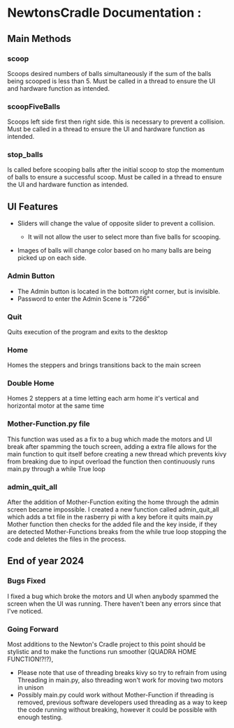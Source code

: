 # NewtonsCradle Documentation :

## Main Methods

### scoop
Scoops desired numbers of balls simultaneously if the sum of the balls being scooped is less than 5.
Must be called in a thread to ensure the UI and hardware function as intended.

### scoopFiveBalls
Scoops left side first then right side. this is necessary to prevent a collision.
Must be called in a thread to ensure the UI and hardware function as intended.

### stop_balls
Is called before scooping balls after the initial scoop to stop the momentum of balls to ensure a successful scoop.
Must be called in a thread to ensure the UI and hardware function as intended.

## UI Features
* Sliders will change the value of opposite slider to prevent a collision. 
  * It will not allow the user to select more than five balls for scooping.

* Images of balls will change color based on ho many balls are being picked up on each side.

### Admin Button
* The Admin button is located in the bottom right corner, but is invisible.
* Password to enter the Admin Scene is "7266"

### Quit
Quits execution of the program and exits to the desktop

### Home
Homes the steppers and brings transitions back to the main screen

### Double Home
Homes 2 steppers at a time letting each arm home it's vertical and horizontal motor at the same time

### Mother-Function.py file
This function was used as a fix to a bug which made the motors and UI break after spamming the touch screen, adding a extra file allows for the main function to quit itself before creating a new thread which prevents kivy from breaking due to input overload the function then continuously runs main.py through a while True loop

### admin_quit_all
After the addition of Mother-Function exiting the home through the admin screen became impossible. I created a new function called admin_quit_all which adds a txt file in the rasberry pi with a key before it quits main.py Mother function then checks for the added file and the key inside, if they are detected Mother-Functions breaks from the while true loop stopping the code and deletes the files in the process.

## End of year 2024

### Bugs Fixed
I fixed a bug which broke the motors and UI when anybody spammed the screen when the UI was running. There haven't been any errors since that I've noticed.

### Going Forward
Most additions to the Newton's Cradle project to this point should be stylistic and to make the functions run smoother (QUADRA HOME FUNCTION!?!?), 
* Please note that use of threading breaks kivy so try to refrain from using Threading in main.py, also threading won't work for moving two motors in unison
* Possibly main.py could work without Mother-Function if threading is removed, previous software developers used threading as a way to keep the code running without breaking, however it could be possible with enough testing. 


